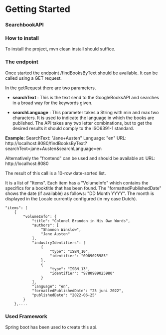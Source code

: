 # Getting Started

### SearchbookAPI

### How to install  

To install the project, mvn clean install should suffice.

### The endpoint
Once started the endpoint /findBooksByText should be available. 
It can be called using a GET request. 

In the getRequest there are two parameters.
- **searchText** : This is the text send to the GoogleBooksAPI and searches in a broad way for the keywords given. 


- **searchLanguage** : This parameter takes a String with min and max two characters. It is used to indicate the language in which the books are published. The API takes any two letter combinations, but to get the desired results it should comply to the ISO6391-1 standard. 

**Example:**
SearchText: "Jane+Austen"
Language: "en"
URL: http://localhost:8080/findBooksByText?searchText=jane+Austen&searchLanguage=en

Alternatively the "frontend" can be used and should be available at:
URL: http://localhost:8080

The result of this call is a 10-row date-sorted list. 

It is a list of "Items". Each item has a "VolumeInfo" which contains the specifics for a booktitle that has been found. The "formattedPublishedDate" shows the date (if available) as follows: "DD Month YYYY". The month is displayed in the Locale currently configured (in my case Dutch). 

    "items": [
        {
            "volumeInfo": {
                "title": "Colonel Brandon in His Own Words",
                "authors": [
                    "Shannon Winslow",
                    "Jane Austen"
                ],
                "industryIdentifiers": [
                    {
                        "type": "ISBN_10",
                        "identifier": "0989025985"
                    },
                    {
                        "type": "ISBN_13",
                        "identifier": "9780989025980"
                    }
                ],
                "language": "en",
                "formattedPublishedDate": "25 juni 2022",
                "publishedDate": "2022-06-25"
            }
        },....

### Used Framework
Spring boot has been used to create this api.